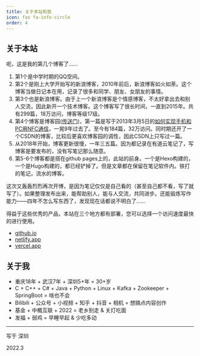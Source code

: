 ```yaml
---
title: 关于本站和我
icon: fas fa-info-circle
order: 4
---
```


## 关于本站
呃，这是我的第几个博客了……
1. 第1个是中学时期的QQ空间。
2. 第2个是刚上大学开始写的新浪博客，2010年前后，新浪博客如火如荼。这个博客当做日记本在用，记录了很多和同学、朋友、女朋友的事情。
3. 第3个也是新浪博客。由于上一个新浪博客是个情感博客，不太好拿出去和别人交流，因此新开一个技术博客。这个博客写了很长时间，一直到2015年。共有299篇，18万访问，博客等级17级。
4. 第4个博客是博客园([传送门](https://www.cnblogs.com/duanguyuan/))，第一篇是写于2013年3月5日的[如何实现手机和PC用NFC通信](https://www.cnblogs.com/duanguyuan/archive/2013/03/05/2945192.html)，一晃9年过去了。至今有184篇，32万访问。同时期还开了一个CSDN的博客，比较后更喜欢博客园的调性，因此CSDN上只写过一篇。
5. 从2018年开始，博客更新很慢，一年三五篇。因为都记录在有道云笔记了，写博客是要发布的，没有写笔记那么随意。
6. 第5-6个博客都是搭在github pages上的，此站的前身。一个是Hexo构建的，一个是Hugo构建的，都已经铲掉了。但是文章都在保留在笔记软件内。铁打的笔记，流水的博客。

这次又轰轰烈烈再次开博，是因为笔记仅仅是自己看的（甚至自己都不看，写了就写了）。如果整理发布出来，能帮助别人，能与人交流，共同进步。还能锻炼写作能力——四年不怎么写东西了，发现现在话都说不明白了……

得益于这些优秀的产品，本站在三个地方都有部署，您可以选择一个访问速度最快的进行使用。
- [github.io](https://whuwangyong.github.io)
- [netlify.app](https://whuwangyong.netlify.app)
- [vercel.app](https://whuwangyong.vercel.app)

## 关于我
- 重庆18年 + 武汉7年 + 深圳5+年 = 30+岁
- C + C++ + C# + Java + Python + Linux + Kafka + Zookeeper + SpringBoot = 啥也不会
- Bilibili + 公众号 + 小视频 + 知乎 + 抖音 + 相机 = 想搞点内容创作
- 基金 + 中概互联 + 2022 = 老乡别走 & 关灯吃面
- 发福 + 弱鸡 = 早睡早起 & 少吃多动

---
写于 深圳

2022.3 
